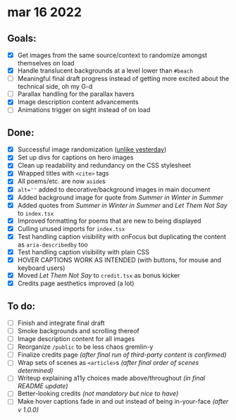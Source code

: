 # mar 16 2022

## Goals:
- [x] Get images from the same source/context to randomize amongst themselves on load
- [x] Handle translucent backgrounds at a level lower than `#beach`
- [ ] Meaningful final draft progress instead of getting more excited about the technical side, oh my G-d
- [ ] Parallax handling for the parallax havers
- [x] Image description content advancements
- [ ] Animations trigger on sight instead of on load

## Done:
- [x] Successful image randomization ([unlike yesterday](0220315.md))
- [x] Set up divs for captions on hero images
- [x] Clean up readability and redundancy on the CSS stylesheet
- [x] Wrapped titles with `<cite>` tags
- [x] All poems/etc. are now `aside`s
- [x] `alt=''` added to decorative/background images in main document 
- [x] Added background image for quote from *Summer in Winter in Summer*
- [x] Added quotes from *Summer in Winter in Summer* and *Let Them Not Say* to `index.tsx`
- [x] Improved formatting for poems that are new to being displayed
- [x] Culling unused imports for `index.tsx`
- [x] Test handling caption visibility with onFocus but duplicating the content as `aria-describedby` too 
- [x] Test handling caption visibility with plain CSS
- [x] HOVER CAPTIONS WORK AS INTENDED (with buttons, for mouse and keyboard users)
- [x] Moved *Let Them Not Say* to `credit.tsx` as bonus kicker
- [x] Credits page aesthetics improved (a lot)

## To do:
- [ ] Finish and integrate final draft
- [ ] Smoke backgrounds and scrolling thereof
- [ ] Image description content for all images 
- [ ] Reorganize `/public` to be less chaos gremlin-y
- [ ] Finalize credits page *(after final run of third-party content is confirmed)*
- [ ] Wrap sets of scenes as `<article>`s *(after final order of scenes determined)*
- [ ] Writeup explaining a11y choices made above/throughout *(in final README update)*
- [ ] Better-looking credits *(not mandatory but nice to have)*
- [ ] Make hover captions fade in and out instead of being in-your-face *(after v 1.0.0)*